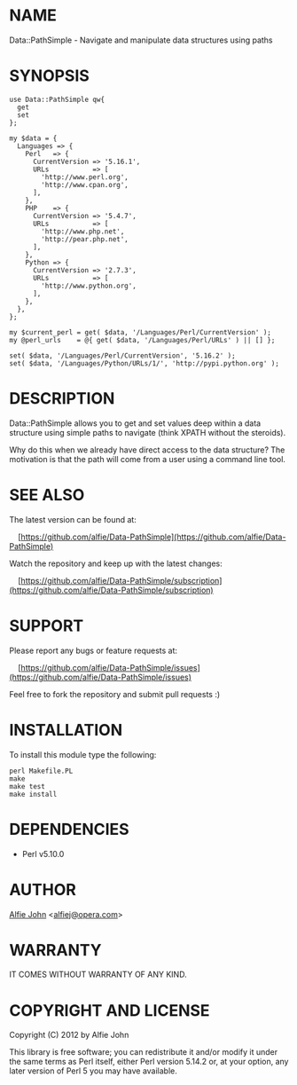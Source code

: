 # NAME

Data::PathSimple - Navigate and manipulate data structures using paths

# SYNOPSIS

    use Data::PathSimple qw{
      get
      set
    };
    
    my $data = {
      Languages => {
        Perl   => {
          CurrentVersion => '5.16.1',
          URLs           => [
            'http://www.perl.org',
            'http://www.cpan.org',
          ],
        },
        PHP    => {
          CurrentVersion => '5.4.7',
          URLs           => [
            'http://www.php.net',
            'http://pear.php.net',
          ],
        },
        Python => {
          CurrentVersion => '2.7.3',
          URLs           => [
            'http://www.python.org',
          ],
        },
      },
    };

    my $current_perl = get( $data, '/Languages/Perl/CurrentVersion' );
    my @perl_urls    = @{ get( $data, '/Languages/Perl/URLs' ) || [] };
    
    set( $data, '/Languages/Perl/CurrentVersion', '5.16.2' );
    set( $data, '/Languages/Python/URLs/1/', 'http://pypi.python.org' );

# DESCRIPTION

Data::PathSimple allows you to get and set values deep within a data structure
using simple paths to navigate (think XPATH without the steroids).

Why do this when we already have direct access to the data structure? The
motivation is that the path will come from a user using a command line tool.

# SEE ALSO

The latest version can be found at:

&nbsp;&nbsp;&nbsp;&nbsp;[https://github.com/alfie/Data-PathSimple](https://github.com/alfie/Data-PathSimple)

Watch the repository and keep up with the latest changes:

&nbsp;&nbsp;&nbsp;&nbsp;[https://github.com/alfie/Data-PathSimple/subscription](https://github.com/alfie/Data-PathSimple/subscription)

# SUPPORT

Please report any bugs or feature requests at:

&nbsp;&nbsp;&nbsp;&nbsp;[https://github.com/alfie/Data-PathSimple/issues](https://github.com/alfie/Data-PathSimple/issues)

Feel free to fork the repository and submit pull requests :)

# INSTALLATION

To install this module type the following:

    perl Makefile.PL
    make
    make test
    make install

# DEPENDENCIES

* Perl v5.10.0

# AUTHOR

[Alfie John](https://github.com/alfie) &lt;[alfiej@opera.com](mailto:alfiej@opera.com)&gt;

# WARRANTY

IT COMES WITHOUT WARRANTY OF ANY KIND.

# COPYRIGHT AND LICENSE

Copyright (C) 2012 by Alfie John

This library is free software; you can redistribute it and/or modify
it under the same terms as Perl itself, either Perl version 5.14.2 or,
at your option, any later version of Perl 5 you may have available.
